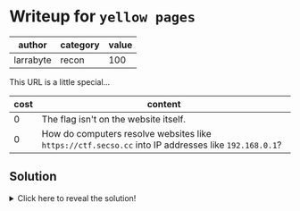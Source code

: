 # Writeup for `yellow pages`

|   author  | category | value |
|-----------|----------|-------|
| larrabyte |  recon   |  100  |

This URL is a little special...

| cost |                                               content                                               |
|------|-----------------------------------------------------------------------------------------------------|
|  0   | The flag isn't on the website itself.                                                               |
|  0   | How do computers resolve websites like `https://ctf.secso.cc` into IP addresses like `192.168.0.1`? |

## Solution

<details>
<summary>Click here to reveal the solution!</summary>

### The Big Idea

Checking DNS TXT records for `ctf.secso.cc`.

### Walkthrough

The main job of the Domain Name System (DNS) is to translate domains such as `ctf.secso.cc` into IP addresses such as `192.168.0.1` using what are known as A (or AAAA for IPv6) records, as computers only understand the latter when communicating with one another. DNS however also supports storing arbitrary text in the form of TXT records, which are usually used for confirming ownership of a domain. In this case, this challenge's CTF flag was stored as a TXT record.

### Flag(s)

- `OWEEK{wh3n_w45_7h3_l457_71m3_y0u_4c7u4lly_u53d_y3ll0w_p4g3s?}`

</details>
